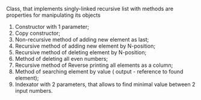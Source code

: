 Class, that implements singly-linked recursive list with methods are properties for manipulating its objects

1. Constructor with 1 parameter;
2. Copy constructor;
3. Non-recursive method of adding new element as last;
4. Recursive method of adding new element by N-position;
5. Recursive method of deleting element by N-position;
6. Method of deleting all even numbers;
7. Recursive method of Reverse printing all elements as a column;
8. Method of searching element by value ( output - reference to found element);
9. Indexator with 2 parameters, that allows to find minimal value between 2 input numbers.
